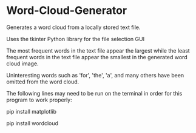 # Word-Cloud-Generator
Generates a word cloud from a locally stored text file.

Uses the tkinter Python library for the file selection GUI

The most frequent words in the text file appear the largest while the least frequent words in the text file appear the smallest in the generated word cloud image.

Uninteresting words such as 'for', 'the', 'a', and many others have been omitted from the word cloud.

The following lines may need to be run on the terminal in order for this program to work properly:

pip install matplotlib

pip install wordcloud
